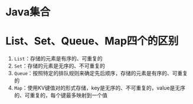 # Java集合


# List、Set、Queue、Map四个的区别

1. `List`：存储的元素是有序的、可重复的
2. `Set`：存储的元素是无序的、不可重复的
3. `Queue`：按照特定的排队规则来确定先后顺序，存储的元素是有序的、可重复的
4. `Map`：使用KV键值对的形式存储，key是无序的、不可重复的，value是无序的、可重复的，每个键最多映射到一个值

